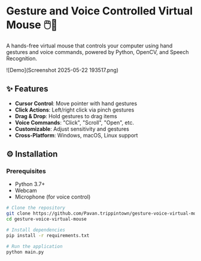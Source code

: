 # Gesture and Voice Controlled Virtual Mouse 🖱️🎤

A hands-free virtual mouse that controls your computer using hand gestures and voice commands, powered by Python, OpenCV, and Speech Recognition.

![Demo](Screenshot 2025-05-22 193517.png) 

## ✨ Features
- **Cursor Control**: Move pointer with hand gestures
- **Click Actions**: Left/right click via pinch gestures
- **Drag & Drop**: Hold gestures to drag items
- **Voice Commands**: "Click", "Scroll", "Open", etc.
- **Customizable**: Adjust sensitivity and gestures
- **Cross-Platform**: Windows, macOS, Linux support

## ⚙️ Installation

### Prerequisites
- Python 3.7+
- Webcam
- Microphone (for voice control)

```bash
# Clone the repository
git clone https://github.com/Pavan.trippintown/gesture-voice-virtual-mouse.git
cd gesture-voice-virtual-mouse

# Install dependencies
pip install -r requirements.txt

# Run the application
python main.py
